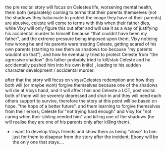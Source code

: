 the pre recital story will focus on Celestes life, worsening mental health, them both (separately) coming to terms that their parents themselves (not the shadows they halucinate to protect the image they have of their parents) are abusive, celeste will come to terms with this when their father dies, while Vixy will only figure this out after and will use it as a way of justifying his accidental murder to himself because "that couldnt have been my father", and the extreme pressure being imposed upon them, Vixy noticing how wrong he and his parents were treating Celeste, getting scared of his own parents (starting to see them as shadows too because "my parents wouldnt do that"), and how he eventually tried to protect Celeste from "the agressive shadow" (his father probably tried to kill/stab Celeste and he accidentally pushed him into his own knife) , leading to his sudden character development / accidental murder.

after that the story will focus on vixys/Celestes redemption and how they both will (or maybe wont) forgive themselves because one of the shadows will die at Vixys hand, and it will affect him and Celeste a LOT, post recital both of them will be severely depressed and shut-in and they will need each others support to survive, therefore the story at this point will be based on hope, "the hope of a better future", and them learning to forgive themselves from their errors; Celeste for "not trying hard enough" and Vixy for "not caring when their sibling needed him" and killing one of the shadows (he will realise they are one of his parents only after killing them).

- i want to develop Vixys friends and show them as being "close" to him just for them to disapear from the story after the incident, Ebony will be the only one that stays....


